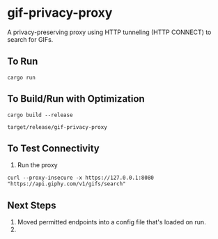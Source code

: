 # gif-privacy-proxy
A privacy-preserving proxy using HTTP tunneling (HTTP CONNECT) to search for GIFs.

## To Run
```
cargo run
```

## To Build/Run with Optimization
```
cargo build --release

target/release/gif-privacy-proxy
```

## To Test Connectivity
1. Run the proxy
```
curl --proxy-insecure -x https://127.0.0.1:8080  "https://api.giphy.com/v1/gifs/search"
```

## Next Steps
1. Moved permitted endpoints into a config file that's loaded on run.
2. 
